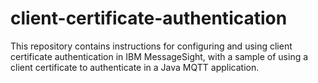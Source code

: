 client-certificate-authentication
=================================

This repository contains instructions for configuring and using client certificate authentication in IBM MessageSight, with a sample of using a client certificate to authenticate in a Java MQTT application.
